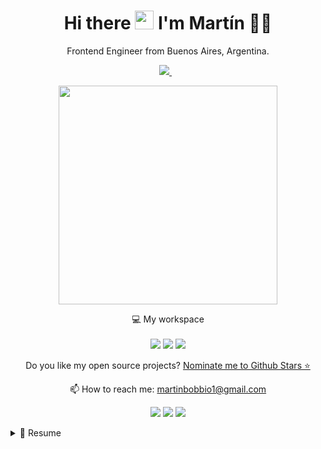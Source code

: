 
<h1 align='center'>
  Hi there <img src="https://user-images.githubusercontent.com/1303154/88677602-1635ba80-d120-11ea-84d8-d263ba5fc3c0.gif" width="30"> I'm Martín 👨‍💻
</h1>

<p align='center'>
  Frontend Engineer from Buenos Aires, Argentina.
</p>



<p align='center'>
  
  <a href="https://www.linkedin.com/in/martinbobbio">
    <img src="https://img.shields.io/badge/linkedin-%230077B5.svg?&style=for-the-badge&logo=linkedin&logoColor=white" />
  </a>&nbsp;&nbsp;
  
</p>

<p align='center'>
  <a href="#"><img src="https://github-readme-stats.vercel.app/api?username=martinbobbio&show_icons=true&count_private=true&theme=dark" width="350"></a>
</p>

<p align='center'>
  💻 My workspace<br/><br/>
  <img src="https://img.shields.io/badge/macbook%20pro-orange.svg?&style=for-the-badge&logo=apple&logoColor=white" />
  <img src="https://img.shields.io/badge/Intel%20I7%20-red.svg?&style=for-the-badge&logo=intel&logoColor=white" />
  <img src="https://img.shields.io/badge/RAM-16GB-%230071C5.svg?&style=for-the-badge&logoColor=white" />
</p>

<p align='center'>
  Do you like my open source projects? <a href='https://stars.github.com/nominate/'>Nominate me to Github Stars ⭐</a>
</p>


<p align='center'>
  📫 How to reach me: <a href='mailto:martinbobbio1@gmail.com'>martinbobbio1@gmail.com</a>
</p>
<p align='center'>
  <a href="#"><img src="https://badges.pufler.dev/visits/martinbobbio/profile"></a>
  <a href="#"><img src="https://badges.pufler.dev/years/martinbobbio"></a>
  <a href="#"><img src="https://badges.pufler.dev/repos/martinbobbio"></a>
</p>

<details>
  <summary>📃 Resume</summary>


## Education

- 📖 **Analista en Sistemas**\
📆 2015 - 2018\
📍 **Escuela Da Vinci** - Buenos Aires, Argentina

- 📖 **Tecnologías de la información**\
📆 2019 - 2021\
📍 **Universidad Palermo** - Buenos Aires, Argentina


## Experience

- 👨‍💻 **Developer Frontend**\
📆 2021 - moment\
📍 **Ripio** - Buenos Aires, Argentina
 
 - 👨‍💻 **Developer Frontend**\
📆 2019 - 2021\
📍 **Banco Galicia** - Buenos Aires, Argentina
 
- 👨‍💻 **Developer Jr.**\
📆 2017 - 2019\
📍 **Varcelona** - Buenos Aires, Argentina

## Technical information

<img align="right" src="https://img.shields.io/badge/Ubuntu-E95420?logo=ubuntu&logoColor=white" />
<img align="right" src="https://img.shields.io/badge/Windows-0078D6?logo=windows&logoColor=white" />
<img align="right" src="https://img.shields.io/badge/MacOS-0078D6?logo=apple&logoColor=white" />

**Operating Systems**
  
<img align="right" src="https://img.shields.io/badge/Python-3498DB?logo=python&logoColor=white" />
<img align="right" src="https://img.shields.io/badge/Flask-181717?logo=flask&logoColor=white" />
<img align="right" src="https://img.shields.io/badge/Slack-4A154B?logo=slack&logoColor=white" />
<img align="right" src="https://img.shields.io/badge/Github-181717?logo=github&logoColor=white" />
<img align="right" src="https://img.shields.io/badge/Java-E34F26?logo=java&logoColor=white" />
<img align="right" src="https://img.shields.io/badge/Pycharm-181717?logo=pycharm&logoColor=white" />
<img align="right" src="https://img.shields.io/badge/MySQL-3498DB?logo=mysql&logoColor=white" />
<img align="right" src="https://img.shields.io/badge/Linux-181717?logo=linux&logoColor=white" />
<img align="right" src="https://img.shields.io/badge/Docker-3498DB?logo=docker&logoColor=white" />
  
**Skills**


</details>
